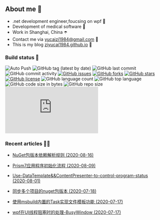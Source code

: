﻿
<!--
09/05/2020 23:02:52(UTC)
-->
## About me 🚩
- .net development engineer,foucsing on wpf 🎨
- Development of medical software 💊
- Work in Shanghai, China ☂️
- Contact me via yucaizi1984@gmail.com 📧
- This is my blog [ziyucai1984.github.io](https://ziyucai1984.github.io/) 🐌

### Build status 🚀

![Auto Push](https://github.com/ZiYuCai1984/ZiYuCai1984/workflows/Auto%20Push/badge.svg) ![GitHub tag (latest by date)](https://img.shields.io/github/v/tag/ZiYuCai1984/ZiYuCai1984) ![GitHub last commit](https://img.shields.io/github/last-commit/ZiYuCai1984/ZiYuCai1984) ![GitHub commit activity](https://img.shields.io/github/commit-activity/y/ZiYuCai1984/ZiYuCai1984)  [![GitHub issues](https://img.shields.io/github/issues/ZiYuCai1984/ZiYuCai1984)](https://github.com/ZiYuCai1984/ZiYuCai1984/issues) [![GitHub forks](https://img.shields.io/github/forks/ZiYuCai1984/ZiYuCai1984)](https://github.com/ZiYuCai1984/ZiYuCai1984/network) [![GitHub stars](https://img.shields.io/github/stars/ZiYuCai1984/ZiYuCai1984)](https://github.com/ZiYuCai1984/ZiYuCai1984/stargazers) [![GitHub license](https://img.shields.io/github/license/ZiYuCai1984/ZiYuCai1984)](https://github.com/ZiYuCai1984/ZiYuCai1984)  ![GitHub language count](https://img.shields.io/github/languages/count/ZiYuCai1984/ZiYuCai1984) ![GitHub top language](https://img.shields.io/github/languages/top/ZiYuCai1984/ZiYuCai1984) ![GitHub code size in bytes](https://img.shields.io/github/languages/code-size/ZiYuCai1984/ZiYuCai1984) ![GitHub repo size](https://img.shields.io/github/repo-size/ZiYuCai1984/ZiYuCai1984) ![GitHub file size in bytes](https://img.shields.io/github/size/ZiYuCai1984/ZiYuCai1984/README.md)

### Recent articles ✍🏽

- [NuGet包版本依赖解析规则 (2020-08-16)](https://ziyucai1984.github.io/2020/08/16/NuGet包版本依赖解析规则)

- [Prism7应用程序初始化流程 (2020-08-09)](https://ziyucai1984.github.io/2020/08/09/Prism7应用程序初始化流程)

- [Use-DataTemplate&&ContentPresenter-to-control-program-status (2020-08-01)](https://ziyucai1984.github.io/2020/08/01/Use-DataTemplate&&ContentPresenter-to-control-program-status)

- [同步多个项目的nuget包版本 (2020-07-18)](https://ziyucai1984.github.io/2020/07/18/同步多个项目的nuget包版本)

- [使用msbuild内置的Task实现文件模板功能 (2020-07-17)](https://ziyucai1984.github.io/2020/07/17/使用msbuild内置的Task实现文件模板功能)

- [wpf在UI线程阻塞时的处理-BusyWindow (2020-07-17)](https://ziyucai1984.github.io/2020/07/17/wpf在UI线程阻塞时的处理-BusyWindow)



